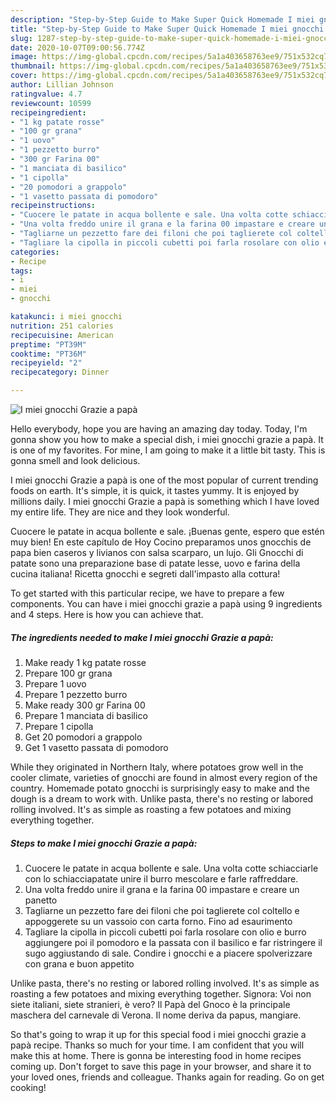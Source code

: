 ```yaml
---
description: "Step-by-Step Guide to Make Super Quick Homemade I miei gnocchi Grazie a papà"
title: "Step-by-Step Guide to Make Super Quick Homemade I miei gnocchi Grazie a papà"
slug: 1287-step-by-step-guide-to-make-super-quick-homemade-i-miei-gnocchi-grazie-a-papa
date: 2020-10-07T09:00:56.774Z
image: https://img-global.cpcdn.com/recipes/5a1a403658763ee9/751x532cq70/i-miei-gnocchi-grazie-a-papa-recipe-main-photo.jpg
thumbnail: https://img-global.cpcdn.com/recipes/5a1a403658763ee9/751x532cq70/i-miei-gnocchi-grazie-a-papa-recipe-main-photo.jpg
cover: https://img-global.cpcdn.com/recipes/5a1a403658763ee9/751x532cq70/i-miei-gnocchi-grazie-a-papa-recipe-main-photo.jpg
author: Lillian Johnson
ratingvalue: 4.7
reviewcount: 10599
recipeingredient:
- "1 kg patate rosse"
- "100 gr grana"
- "1 uovo"
- "1 pezzetto burro"
- "300 gr Farina 00"
- "1 manciata di basilico"
- "1 cipolla"
- "20 pomodori a grappolo"
- "1 vasetto passata di pomodoro"
recipeinstructions:
- "Cuocere le patate in acqua bollente e sale. Una volta cotte schiacciarle con lo schiacciapatate unire il burro mescolare e farle raffreddare."
- "Una volta freddo unire il grana e la farina 00 impastare e creare un panetto"
- "Tagliarne un pezzetto fare dei filoni che poi taglierete col coltello e appoggerete su un vassoio con carta forno. Fino ad esaurimento"
- "Tagliare la cipolla in piccoli cubetti poi farla rosolare con olio e burro aggiungere poi il pomodoro e la passata con il basilico e far ristringere il sugo aggiustando di sale. Condire i gnocchi e a piacere spolverizzare con grana e buon appetito"
categories:
- Recipe
tags:
- i
- miei
- gnocchi

katakunci: i miei gnocchi 
nutrition: 251 calories
recipecuisine: American
preptime: "PT39M"
cooktime: "PT36M"
recipeyield: "2"
recipecategory: Dinner

---
```



![I miei gnocchi Grazie a papà](https://img-global.cpcdn.com/recipes/5a1a403658763ee9/751x532cq70/i-miei-gnocchi-grazie-a-papa-recipe-main-photo.jpg)

Hello everybody, hope you are having an amazing day today. Today, I'm gonna show you how to make a special dish, i miei gnocchi grazie a papà. It is one of my favorites. For mine, I am going to make it a little bit tasty. This is gonna smell and look delicious.

I miei gnocchi Grazie a papà is one of the most popular of current trending foods on earth. It's simple, it is quick, it tastes yummy. It is enjoyed by millions daily. I miei gnocchi Grazie a papà is something which I have loved my entire life. They are nice and they look wonderful.

Cuocere le patate in acqua bollente e sale. ¡Buenas gente, espero que estén muy bien! En este capítulo de Hoy Cocino preparamos unos gnocchis de papa bien caseros y livianos con salsa scarparo, un lujo. Gli Gnocchi di patate sono una preparazione base di patate lesse, uovo e farina della cucina italiana! Ricetta gnocchi e segreti dall&#39;impasto alla cottura!


To get started with this particular recipe, we have to prepare a few components. You can have i miei gnocchi grazie a papà using 9 ingredients and 4 steps. Here is how you can achieve that.

<!--inarticleads1-->

##### The ingredients needed to make I miei gnocchi Grazie a papà:

1. Make ready 1 kg patate rosse
1. Prepare 100 gr grana
1. Prepare 1 uovo
1. Prepare 1 pezzetto burro
1. Make ready 300 gr Farina 00
1. Prepare 1 manciata di basilico
1. Prepare 1 cipolla
1. Get 20 pomodori a grappolo
1. Get 1 vasetto passata di pomodoro


While they originated in Northern Italy, where potatoes grow well in the cooler climate, varieties of gnocchi are found in almost every region of the country. Homemade potato gnocchi is surprisingly easy to make and the dough is a dream to work with. Unlike pasta, there&#39;s no resting or labored rolling involved. It&#39;s as simple as roasting a few potatoes and mixing everything together. 

<!--inarticleads2-->

##### Steps to make I miei gnocchi Grazie a papà:

1. Cuocere le patate in acqua bollente e sale. Una volta cotte schiacciarle con lo schiacciapatate unire il burro mescolare e farle raffreddare.
1. Una volta freddo unire il grana e la farina 00 impastare e creare un panetto
1. Tagliarne un pezzetto fare dei filoni che poi taglierete col coltello e appoggerete su un vassoio con carta forno. Fino ad esaurimento
1. Tagliare la cipolla in piccoli cubetti poi farla rosolare con olio e burro aggiungere poi il pomodoro e la passata con il basilico e far ristringere il sugo aggiustando di sale. Condire i gnocchi e a piacere spolverizzare con grana e buon appetito


Unlike pasta, there&#39;s no resting or labored rolling involved. It&#39;s as simple as roasting a few potatoes and mixing everything together. Signora: Voi non siete italiani, siete stranieri, è vero? Il Papà del Gnoco è la principale maschera del carnevale di Verona. Il nome deriva da papus, mangiare. 

So that's going to wrap it up for this special food i miei gnocchi grazie a papà recipe. Thanks so much for your time. I am confident that you will make this at home. There is gonna be interesting food in home recipes coming up. Don't forget to save this page in your browser, and share it to your loved ones, friends and colleague. Thanks again for reading. Go on get cooking!
